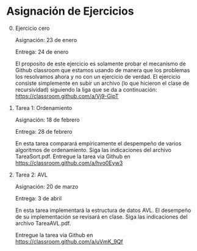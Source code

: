 # Asignación de Ejercicios

0. Ejercicio cero

    Asignación: 23 de enero

    Entrega: 24 de enero

    El proposito de este ejercicio es solamente probar el mecanismo de Github classroom que estamos usando de manera que los problemas los resolvamos ahora y no con un ejercicio de verdad. El ejercicio consiste simplemente en subir un archivo (lo que hicieron el clase de recursividad) siguiendo la liga que se da a continuación: https://classroom.github.com/a/Vj9-GipT

1. Tarea 1: Ordenamiento  

    Asignación: 18 de febrero

    Entrega: 28 de febrero

    En esta tarea comparará empíricamente el despempeño de varios algoritmos de ordenamiento. Siga las indicaciones del archivo TareaSort.pdf.
    Entregue la tarea via Github en https://classroom.github.com/a/hvo0Eyw3

2. Tarea 2:  AVL

    Asignación: 20 de marzo

    Entrega: 3 de abril

    En esta tarea implementará la estructura de datos AVL. El desempeño de su implementación se revisará en clase. Siga las indicaciones del archivo TareaAVL.pdf.

    Entregue la tarea via Github en https://classroom.github.com/a/uVmK_9Qf
